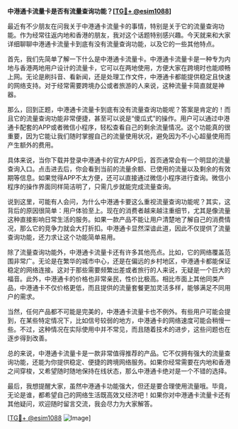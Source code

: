 **中港通卡流量卡是否有流量查询功能？[[TG💪+ @esim1088](https://t.me/s/esim1088)]**

最近有不少朋友在问我关于中港通卡流量卡的事情，特别是关于它的流量查询功能。作为经常往返内地和香港的朋友，我对这个话题特别感兴趣。今天就来和大家详细聊聊中港通卡流量卡到底有没有流量查询功能，以及它的一些其他特点。

首先，我们先简单了解一下什么是中港通卡流量卡。中港通卡流量卡是一种专为内地与香港两地用户设计的流量卡，它可以在两地使用，方便大家在跨境时也能顺畅上网。无论是刷抖音、看新闻，还是处理工作文件，中港通卡都能提供稳定且快速的网络支持。对于经常需要跨境办公或者旅游的人来说，这种流量卡简直就是神器。

那么，回到正题，中港通卡流量卡到底有没有流量查询功能呢？答案是肯定的！而且它的流量查询功能非常便捷，甚至可以说是“傻瓜式”的操作。用户可以通过中港通卡配套的APP或者微信小程序，轻松查看自己的剩余流量情况。这个功能真的很重要，因为它能让我们随时掌握自己的流量使用状况，避免因为不小心超量使用而产生额外的费用。

具体来说，当你下载并登录中港通卡的官方APP后，首页通常会有一个明显的流量查询入口。点击进去后，你会看到当前的流量余额、已使用的流量以及剩余的有效期等信息。如果觉得APP不太方便，还可以直接通过微信小程序进行查询。微信小程序的操作界面同样简洁明了，只需几步就能完成流量查询。

说到这里，可能有人会问，为什么中港通卡要这么重视流量查询功能呢？其实，这背后的原因很简单：用户体验至上。现在的消费者越来越注重细节，尤其是像流量这种直接影响日常生活的服务。如果一款产品不能让用户清楚地了解自己的消费情况，那么它的竞争力就会大打折扣。中港通卡显然深谙此道，因此不仅提供了流量查询功能，还力求让这个功能简单易用。

除了流量查询功能外，中港通卡流量卡还有许多其他亮点。比如，它的网络覆盖范围非常广。无论是在繁华的城市中心，还是在偏远的乡村地区，中港通卡都能保证稳定的网络连接。这对于那些需要频繁出差或者旅行的人来说，无疑是一个巨大的福音。此外，中港通卡的价格也非常亲民，性价比极高。相比市面上其他同类产品，中港通卡不仅价格更低，而且提供的流量套餐更加灵活多样，能够满足不同用户的需求。

当然，任何产品都不可能是完美的，中港通卡流量卡也不例外。有些用户可能会提到，在某些特定情况下，比如信号较弱的地方，中港通卡的网络速度可能会稍慢一些。不过，这种情况在实际使用中并不常见，而且随着技术的进步，这些问题也在逐步得到改善。

总的来说，中港通卡流量卡是一款非常值得推荐的产品。它不仅拥有强大的流量查询功能，还能为你提供稳定、便捷的跨境网络服务。如果你经常需要在内地和香港之间穿梭，又希望随时随地保持在线状态，那么中港通卡绝对是一个不错的选择。

最后，我想提醒大家，虽然中港通卡功能强大，但还是要合理使用流量哦。毕竟，无论是谁，都希望自己的网络生活既高效又经济吧！如果你对中港通卡流量卡还有其他疑问，欢迎随时留言交流，我会尽力为大家解答。

[[TG💪+ @esim1088](https://t.me/s/esim1088) ![Image](https://i.postimg.cc/4NQfJmqS/Snipaste-2025-05-13-00-14-12.png)]